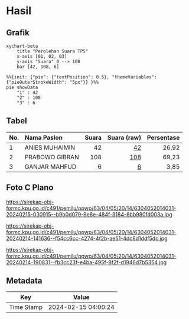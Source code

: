 # Hasil

## Grafik

```mermaid
xychart-beta
    title "Perolehan Suara TPS"
    x-axis [01, 02, 03]
    y-axis "Suara" 0 --> 108
    bar [42, 108, 6]
```

```mermaid
%%{init: {"pie": {"textPosition": 0.5}, "themeVariables": {"pieOuterStrokeWidth": "5px"}} }%%
pie showData
    "1" : 42
    "2" : 108
    "3" : 6
```

## Tabel

| No. | Nama Paslon    | Suara | Suara (raw) | Persentase |
|:--- |:-------------- | -----:| -----------:| ----------:|
| 1   | ANIES MUHAIMIN | 42    | [42][p-1]   | 26,92      |
| 2   | PRABOWO GIBRAN | 108   | [108][p-2]  | 69,23      |
| 3   | GANJAR MAHFUD  | 6     | [6][p-3]    | 3,85       |


[p-1]: https://github.com/gigit-pemilu/pemilu-2024/blob/main/pilpres/hitung-suara/sub/63-kalimantan-selatan/sub/04-barito-kuala/sub/05-alalak/sub/2014-semangat-dalam/sub/031-tps/sub/paslon-1.txt
[p-2]: https://github.com/gigit-pemilu/pemilu-2024/blob/main/pilpres/hitung-suara/sub/63-kalimantan-selatan/sub/04-barito-kuala/sub/05-alalak/sub/2014-semangat-dalam/sub/031-tps/sub/paslon-2.txt
[p-3]: https://github.com/gigit-pemilu/pemilu-2024/blob/main/pilpres/hitung-suara/sub/63-kalimantan-selatan/sub/04-barito-kuala/sub/05-alalak/sub/2014-semangat-dalam/sub/031-tps/sub/paslon-3.txt

## Foto C Plano

https://sirekap-obj-formc.kpu.go.id/c491/pemilu/ppwp/63/04/05/20/14/6304052014031-20240215-030915--b9b0d079-9e8e-484f-8184-8bb980fd003a.jpg

https://sirekap-obj-formc.kpu.go.id/c491/pemilu/ppwp/63/04/05/20/14/6304052014031-20240214-141636--f54cc6cc-4274-4f2b-ae51-4dc6d1ddf5dc.jpg

https://sirekap-obj-formc.kpu.go.id/c491/pemilu/ppwp/63/04/05/20/14/6304052014031-20240214-190831--fb3cc23f-e4ba-495f-8f2f-d1946d7b5354.jpg


## Metadata

| Key        | Value               |
| ---------- | ------------------- |
| Time Stamp | 2024-02-15 04:00:24 |



